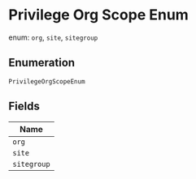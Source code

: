 
# Privilege Org Scope Enum

enum: `org`, `site`, `sitegroup`

## Enumeration

`PrivilegeOrgScopeEnum`

## Fields

| Name |
|  --- |
| `org` |
| `site` |
| `sitegroup` |

